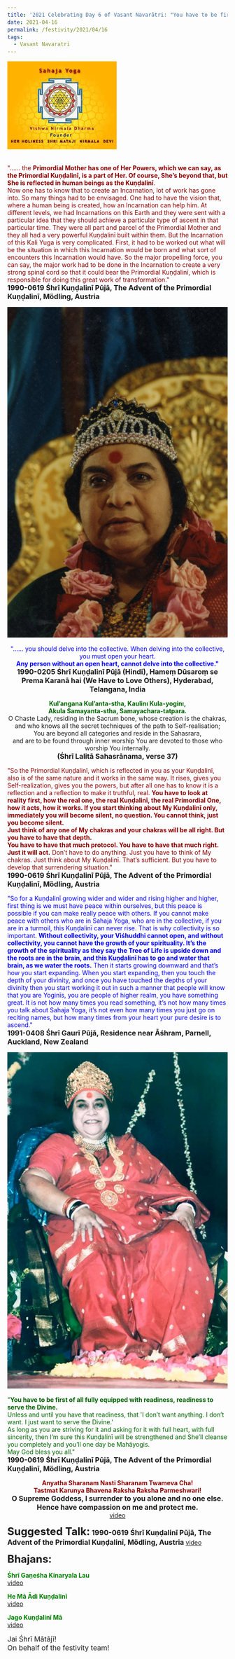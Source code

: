 ```yaml
---
title: '2021 Celebrating Day 6 of Vasant Navarātri: "You have to be first of all fully equipped with readiness, readiness to serve the Divine." '
date: 2021-04-16
permalink: /festivity/2021/04/16
tags:
  - Vasant Navaratri
---
```


<div style="text-align: left"><img src="/images/image1.png" width="250" /></div><br>

<p>
<font color="DarkRed">"...... the <b>Primordial Mother has one of Her Powers, which we can say, as the Primordial Kuṇḍalinī, is a part of Her. Of course, She’s beyond that, but She is reflected in human beings as the Kuṇḍalinī</b>.<br>
Now one has to know that to create an Incarnation, lot of work has gone into. So many things had to be envisaged. One had to have the vision that, where a human being is created, how an Incarnation can help him. At different levels, we had Incarnations on this Earth and they were sent with a particular idea that they should achieve a particular type of ascent in that particular time. They were all part and parcel of the Primordial Mother and they all had a very powerful Kuṇḍalinī built within them. But the Incarnation of this Kali Yuga is very complicated. First, it had to be worked out what will be the situation in which this Incarnation would be born and what sort of encounters this Incarnation would have.
So the major propelling force, you can say, the major work had to be done in the Incarnation to create a very strong spinal cord so that it could bear the Primordial Kuṇḍalinī, which is responsible for doing this great work of transformation."</font><br>
<font size="+0"><b>1990-0619 Śhrī Kuṇḍalinī Pūjā, The Advent of the Primordial Kuṇḍalinī, Mödling, Austria</b></font>
</p>

<div style="text-align: center"><img src="/images/image673.png" /></div>

<p style="text-align:center;">
<font color="blue">"...... you should delve into the collective. When delving into the collective, you must open your heart.<br>
<b>Any person without an open heart, cannot delve into the collective."</b></font><br>
<font size="+0"><b>1990-0205 Śhrī Kuṇḍalinī Pūjā (Hindi), Hameṃ Dūsaroṃ se Prema Karanā hai (We Have to Love Others), Hyderabad, Telangana, India</b></font>
</p>

<p style="text-align:center;">
<font color="DarkGreen"><b>Kul’angana Kul’anta-stha, Kaulinı Kula-yoginı,<br>
Akula Samayanta-stha, Samayachara-tatpara. </b></font><br>
O Chaste Lady, residing in the Sacrum bone, whose creation is the chakras,<br> 
and who knows all the secret techniques of the path to Self-realisation;<br>
You are beyond all categories and reside in the Sahasrara,<br>
and are to be found through inner worship You are devoted to those who worship You internally.<br>
<font size="+0"><b>(Śhrī Lalitā Sahasrānama, verse 37)</b></font>
</p>

<p>
<font color="DarkRed">"So the Primordial Kuṇḍalinī, which is reflected in you as your Kuṇḍalinī, also is of the same nature and it works in the same way. It rises, gives you Self-realization, gives you the powers, but after all one has to know it is a reflection and a reflection to make it truthful, real. <b>You have to look at reality first, how the real one, the real Kuṇḍalinī, the real Primordial One, how it acts, how it works. If you start thinking about My Kuṇḍalinī only, immediately you will become silent, no question. You cannot think, just you become silent.</b><br>
<b>Just think of any one of My chakras and your chakras will be all right. But you have to have that depth.</b><br>
<b>You have to have that much protocol. You have to have that much right. Just it will act.</b> Don’t have to do anything. Just you have to think of My chakras. Just think about My Kuṇḍalinī. That’s sufficient. But you have to develop that surrendering situation."</font><br>
<font size="+0"><b>1990-0619 Śhrī Kuṇḍalinī Pūjā, The Advent of the Primordial Kuṇḍalinī, Mödling, Austria</b></font>
</p>

<p>
<font color="blue">"So for a Kuṇḍalinī growing wider and wider and rising higher and higher, first thing is we must have peace within ourselves, but this peace is possible if you can make really peace with others. If you cannot make peace with others who are in Sahaja Yoga, who are in the collective, if you are in a turmoil, this Kuṇḍalinī can never rise. That is why collectivity is so important. <b>Without collectivity, your Viśhuddhi cannot open, and without collectivity, you cannot have the growth of your spirituality. It’s the growth of the spirituality as they say the Tree of Life is upside down and the roots are in the brain, and this Kuṇḍalinī has to go and water that brain, as we water the roots.</b> Then it starts growing downward and that’s how you start expanding. When you start expanding, then you touch the depth of your divinity, and once you have touched the depths of your divinity then you start working it out in such a manner that people will know that you are Yoginīs, you are people of higher realm, you have something great. It is not how many times you read something, it’s not how many times you talk about Sahaja Yoga, it’s not even how many times you just go on reciting names, but how many times from your heart your pure desire is to ascend."</font><br>
<font size="+0"><b>1991-0408 Śhrī Gaurī Pūjā, Residence near Āśhram, Parnell, Auckland, New Zealand</b></font>
</p>

<div style="text-align: center"><img src="/images/image674.png" /></div>

<p>
<font color="DarkGreen">"<b>You have to be first of all fully equipped with readiness, readiness to serve the Divine.</b><br>
Unless and until you have that readiness, that 'I don’t want anything. I don’t want. I just want to serve the Divine.'<br>
As long as you are striving for it and asking for it with full heart, with full sincerity, then I’m sure this Kuṇḍalinī will be strengthened and 
She’ll cleanse you completely and you’ll one day be Mahāyogis.<br>
May God bless you all."</font><br>
<font size="+0"><b>1990-0619 Śhrī Kuṇḍalinī Pūjā, The Advent of the Primordial Kuṇḍalinī, Mödling, Austria</b></font>
</p>

<p style="text-align:center;">
<font color="DarkRed"><b>Anyatha Sharanam Nasti Sharanam Twameva Cha!<br>
Tastmat Karunya Bhavena Raksha Raksha Parmeshwari!</b></font><br>
<font size="+0"><b>O Supreme Goddess, I surrender to you alone and no one else. Hence have compassion on me and protect me.</b></font><br>
<a href="https://www.youtube.com/watch?v=L1wSDCxZKS0&index=15&list=PLC8554007A2C98EA0">video</a>
</p>

<font size="+2"><b>Suggested Talk:</b></font> 
<font size="+0"><b>1990-0619 Śhrī Kuṇḍalinī Pūjā, The Advent of the Primordial Kuṇḍalinī, Mödling, Austria</b></font>
<a href="https://www.youtube.com/watch?v=H0YfL6v42CY&t=0s&ab_channel=TeachingsofH.H.ShriMatajiNirmalaDevi"> video</a><br>

<font size="+2"><b>Bhajans:</b></font>

<p>
<font color="green"><b>Śhrī Gaṇeśha Kinaryala Lau</b></font><br>
<a href="https://www.youtube.com/watch?v=1ZZ57Fxd79Q&ab_channel=SahajaYoga">video</a>
</p>

<p>
<font color="green"><b>He Mā Ādi Kuṇḍalinī</b></font><br>
<a href="https://www.youtube.com/watch?v=VePPPLa06_A&ab_channel=SahajaYoga">video</a>
</p>
 
<p>
<font color="green"><b>Jago Kuṇḍalinī Mā</b></font><br>
<a href="https://www.youtube.com/watch?v=QIWysa18CGY&list=RDv7T1xpKkYFU&ab_channel=deeptikatya">video</a> 
</p>

<p>
<font size="+0">Jai Śhrī Mātājī!<br>
On behalf of the festivity team!</font>
</p>